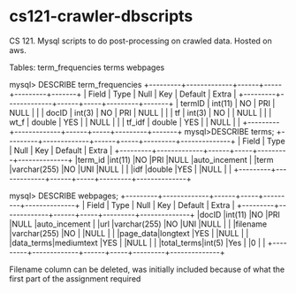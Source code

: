 # cs121-crawler-dbscripts
CS 121. Mysql scripts to do post-processing on crawled data. Hosted on aws. 

Tables:
term_frequencies
terms
webpages

mysql> DESCRIBE term_frequencies
+---------+-------------+------+-----+---------+-------+
| Field   | Type        | Null | Key | Default | Extra  |
+---------+-------------+------+-----+---------+-------+
| termID  | int(11)     | NO  | PRI | NULL    |         |
| docID   | int(3)      | NO  | PRI | NULL    |         |
| tf      | int(3)      | NO  |     | NULL    |         |
| wt_f    | double      | YES |     | NULL    |         |
| tf_idf  | double      | YES |     | NULL    |         |
+---------+-------------+------+-----+---------+-------+
mysql>DESCRIBE terms;
+---------+-------------+------+-----+---------+--------------+
| Field   | Type        | Null | Key | Default | Extra        |
+---------+-------------+------+-----+---------+--------------+
|term_id  |int(11)      |NO    |PRI   |NULL    |auto_incement |
|term     |varchar(255) |NO    |UNI   |NULL    |              |
|idf      |double       |YES   |      |NULL    |              |
+---------+-------------+------+-----+---------+--------------+

mysql> DESCRIBE webpages;
+---------+-------------+------+-----+---------+--------------+
| Field   | Type        | Null | Key | Default | Extra        |
+---------+-------------+------+-----+---------+--------------+
|docID    |int(11)      |NO    |PRI   |NULL    |auto_incement |
|url      |varchar(255) |NO    |UNI   |NULL    |              |
|filename |varchar(255) |NO    |      |NULL    |              |
|page_data|longtext     |YES   |      |NULL    |              |
|data_terms|mediumtext  |YES   |      |NULL    |              |
|total_terms|int(5)     |Yes   |      |0       |              |
+---------+-------------+------+-----+---------+--------------+

Filename column can be deleted, was initially included because of what the first part of the assignment required
